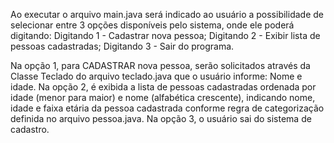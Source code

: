 Ao executar o arquivo main.java será indicado ao usuário a possibilidade de selecionar entre 3 opções disponíveis pelo sistema, onde ele poderá digitando:
	Digitando 1 - Cadastrar nova pessoa;
	Digitando 2 - Exibir lista de pessoas cadastradas;
	Digitando 3 - Sair do programa.
  
  Na opção 1, para CADASTRAR nova pessoa, serão solicitados através da Classe Teclado do arquivo teclado.java que o usuário informe: Nome e idade.
  Na opção 2, é exibida a lista de pessoas cadastradas ordenada por idade (menor para maior) e nome (alfabética crescente), indicando nome, idade e faixa etária da pessoa cadastrada conforme regra de categorização definida no arquivo pessoa.java.
  Na opção 3, o usuário sai do sistema de cadastro.
